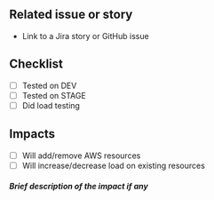 ## Related issue or story
- Link to a Jira story or GitHub issue

## Checklist
- [ ] Tested on DEV
- [ ] Tested on STAGE
- [ ] Did load testing

## Impacts
- [ ] Will add/remove AWS resources
- [ ] Will increase/decrease load on existing resources

##### Brief description of the impact if any
